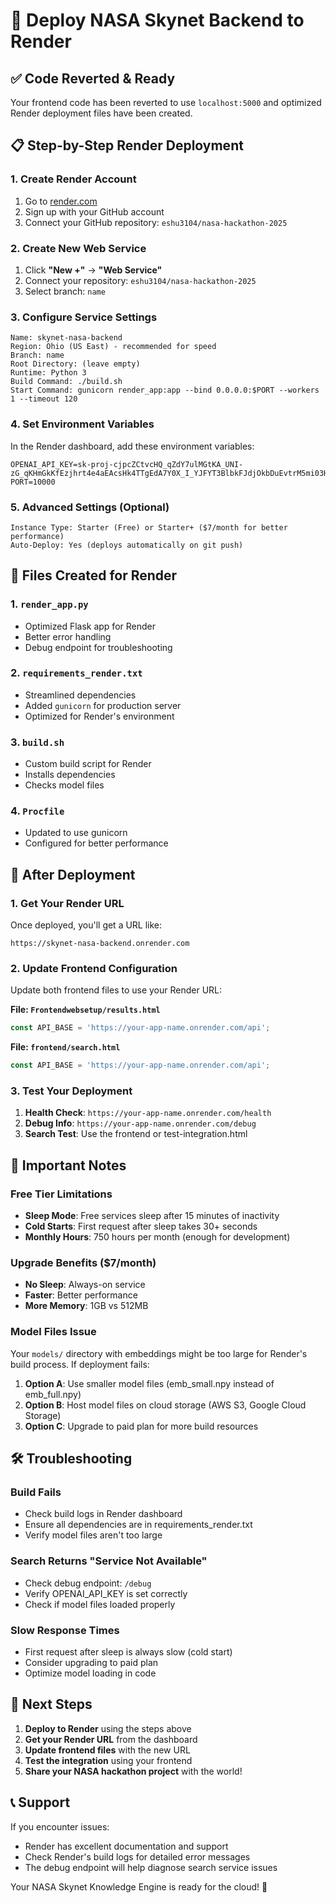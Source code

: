 # 🚀 Deploy NASA Skynet Backend to Render

## ✅ Code Reverted & Ready
Your frontend code has been reverted to use `localhost:5000` and optimized Render deployment files have been created.

## 📋 Step-by-Step Render Deployment

### 1. Create Render Account
1. Go to [render.com](https://render.com)
2. Sign up with your GitHub account
3. Connect your GitHub repository: `eshu3104/nasa-hackathon-2025`

### 2. Create New Web Service
1. Click **"New +"** → **"Web Service"**
2. Connect your repository: `eshu3104/nasa-hackathon-2025`
3. Select branch: `name`

### 3. Configure Service Settings
```
Name: skynet-nasa-backend
Region: Ohio (US East) - recommended for speed
Branch: name
Root Directory: (leave empty)
Runtime: Python 3
Build Command: ./build.sh
Start Command: gunicorn render_app:app --bind 0.0.0.0:$PORT --workers 1 --timeout 120
```

### 4. Set Environment Variables
In the Render dashboard, add these environment variables:
```
OPENAI_API_KEY=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
PORT=10000
```

### 5. Advanced Settings (Optional)
```
Instance Type: Starter (Free) or Starter+ ($7/month for better performance)
Auto-Deploy: Yes (deploys automatically on git push)
```

## 📁 Files Created for Render

### 1. `render_app.py`
- Optimized Flask app for Render
- Better error handling
- Debug endpoint for troubleshooting

### 2. `requirements_render.txt`
- Streamlined dependencies
- Added `gunicorn` for production server
- Optimized for Render's environment

### 3. `build.sh`
- Custom build script for Render
- Installs dependencies
- Checks model files

### 4. `Procfile`
- Updated to use gunicorn
- Configured for better performance

## 🔧 After Deployment

### 1. Get Your Render URL
Once deployed, you'll get a URL like:
```
https://skynet-nasa-backend.onrender.com
```

### 2. Update Frontend Configuration
Update both frontend files to use your Render URL:

**File: `Frontendwebsetup/results.html`**
```javascript
const API_BASE = 'https://your-app-name.onrender.com/api';
```

**File: `frontend/search.html`**
```javascript
const API_BASE = 'https://your-app-name.onrender.com/api';
```

### 3. Test Your Deployment
1. **Health Check**: `https://your-app-name.onrender.com/health`
2. **Debug Info**: `https://your-app-name.onrender.com/debug`
3. **Search Test**: Use the frontend or test-integration.html

## 🚨 Important Notes

### Free Tier Limitations
- **Sleep Mode**: Free services sleep after 15 minutes of inactivity
- **Cold Starts**: First request after sleep takes 30+ seconds
- **Monthly Hours**: 750 hours per month (enough for development)

### Upgrade Benefits ($7/month)
- **No Sleep**: Always-on service
- **Faster**: Better performance
- **More Memory**: 1GB vs 512MB

### Model Files Issue
Your `models/` directory with embeddings might be too large for Render's build process. If deployment fails:

1. **Option A**: Use smaller model files (emb_small.npy instead of emb_full.npy)
2. **Option B**: Host model files on cloud storage (AWS S3, Google Cloud Storage)
3. **Option C**: Upgrade to paid plan for more build resources

## 🛠️ Troubleshooting

### Build Fails
- Check build logs in Render dashboard
- Ensure all dependencies are in requirements_render.txt
- Verify model files aren't too large

### Search Returns "Service Not Available"
- Check debug endpoint: `/debug`
- Verify OPENAI_API_KEY is set correctly
- Check if model files loaded properly

### Slow Response Times
- First request after sleep is always slow (cold start)
- Consider upgrading to paid plan
- Optimize model loading in code

## 🎯 Next Steps

1. **Deploy to Render** using the steps above
2. **Get your Render URL** from the dashboard
3. **Update frontend files** with the new URL
4. **Test the integration** using your frontend
5. **Share your NASA hackathon project** with the world!

## 📞 Support

If you encounter issues:
- Render has excellent documentation and support
- Check Render's build logs for detailed error messages
- The debug endpoint will help diagnose search service issues

Your NASA Skynet Knowledge Engine is ready for the cloud! 🚀